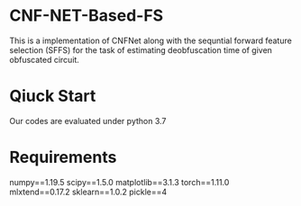 # CNF-NET-Based-FS

This is a implementation of CNFNet along with the sequntial forward feature selection (SFFS) for the task of estimating deobfuscation time of given obfuscated circuit.

# Qiuck Start 
Our codes are evaluated under python 3.7

# Requirements
numpy==1.19.5 
scipy==1.5.0
matplotlib==3.1.3
torch==1.11.0  
mlxtend==0.17.2
sklearn==1.0.2
pickle==4 



